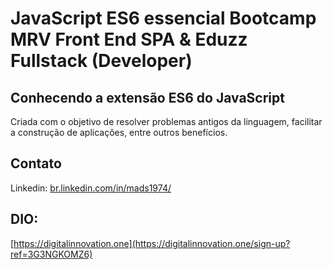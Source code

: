 # JavaScript ES6 essencial Bootcamp MRV Front End SPA & Eduzz Fullstack (Developer)

## Conhecendo a extensão ES6 do JavaScript

Criada com o objetivo de resolver problemas antigos da linguagem, facilitar a construção de aplicações, entre outros benefícios.

## Contato

Linkedin:  [br.linkedin.com/in/mads1974/](https://www.linkedin.com/in/mads1974/)

## DIO:

  [https://digitalinnovation.one](https://digitalinnovation.one/sign-up?ref=3G3NGKOMZ6)

